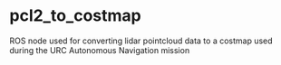 # pcl2_to_costmap
ROS node used for converting lidar pointcloud data to a costmap used during the
URC Autonomous Navigation mission
